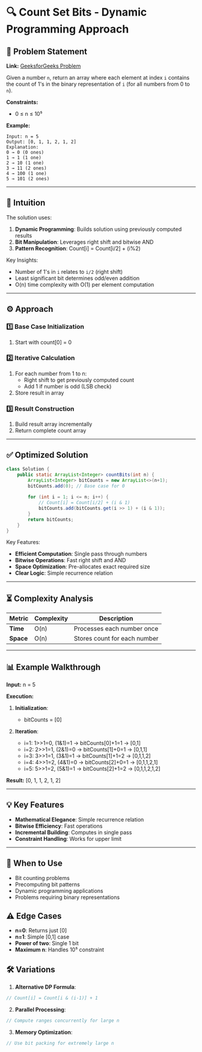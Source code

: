 # 🔍 Count Set Bits - Dynamic Programming Approach

## 📜 Problem Statement
**Link:** [GeeksforGeeks Problem](https://www.geeksforgeeks.org/problems/bits-counting/1?page=1&company=Google&sortBy=latest)

Given a number `n`, return an array where each element at index `i` contains the count of 1's in the binary representation of `i` (for all numbers from 0 to `n`).

**Constraints:**
- 0 ≤ n ≤ 10⁵

**Example:**
```text
Input: n = 5
Output: [0, 1, 1, 2, 1, 2]
Explanation:
0 → 0 (0 ones)
1 → 1 (1 one)
2 → 10 (1 one)
3 → 11 (2 ones)
4 → 100 (1 one)
5 → 101 (2 ones)
```

---

## 🧠 Intuition
The solution uses:
1. **Dynamic Programming**: Builds solution using previously computed results
2. **Bit Manipulation**: Leverages right shift and bitwise AND
3. **Pattern Recognition**: Count[i] = Count[i/2] + (i%2)

Key Insights:
- Number of 1's in `i` relates to `i/2` (right shift)
- Least significant bit determines odd/even addition
- O(n) time complexity with O(1) per element computation

---

## ⚙️ Approach
### **1️⃣ Base Case Initialization**
1. Start with count[0] = 0

### **2️⃣ Iterative Calculation**
1. For each number from 1 to n:
   - Right shift to get previously computed count
   - Add 1 if number is odd (LSB check)
2. Store result in array

### **3️⃣ Result Construction**
1. Build result array incrementally
2. Return complete count array

---

## ✅ Optimized Solution
```java
class Solution {
    public static ArrayList<Integer> countBits(int n) {
        ArrayList<Integer> bitCounts = new ArrayList<>(n+1);
        bitCounts.add(0); // Base case for 0
        
        for (int i = 1; i <= n; i++) {
            // Count[i] = Count[i/2] + (i & 1)
            bitCounts.add(bitCounts.get(i >> 1) + (i & 1));
        }
        return bitCounts;
    }
}
```

Key Features:
- **Efficient Computation**: Single pass through numbers
- **Bitwise Operations**: Fast right shift and AND
- **Space Optimization**: Pre-allocates exact required size
- **Clear Logic**: Simple recurrence relation

---

## ⏳ Complexity Analysis
| Metric          | Complexity | Description |
|-----------------|------------|-------------|
| **Time**        | O(n)       | Processes each number once |
| **Space**       | O(n)       | Stores count for each number |

---

## 📊 Example Walkthrough

**Input:** n = 5

**Execution:**
1. **Initialization**:
   - bitCounts = [0]

2. **Iteration**:
   - i=1: 1>>1=0, (1&1)=1 → bitCounts[0]+1=1 → [0,1]
   - i=2: 2>>1=1, (2&1)=0 → bitCounts[1]+0=1 → [0,1,1]
   - i=3: 3>>1=1, (3&1)=1 → bitCounts[1]+1=2 → [0,1,1,2]
   - i=4: 4>>1=2, (4&1)=0 → bitCounts[2]+0=1 → [0,1,1,2,1]
   - i=5: 5>>1=2, (5&1)=1 → bitCounts[2]+1=2 → [0,1,1,2,1,2]

**Result:** [0, 1, 1, 2, 1, 2]

---

## 💡 Key Features
- **Mathematical Elegance**: Simple recurrence relation
- **Bitwise Efficiency**: Fast operations
- **Incremental Building**: Computes in single pass
- **Constraint Handling**: Works for upper limit

---

## 🚀 When to Use
- Bit counting problems
- Precomputing bit patterns
- Dynamic programming applications
- Problems requiring binary representations

## ⚠️ Edge Cases
- **n=0**: Returns just [0]
- **n=1**: Simple [0,1] case
- **Power of two**: Single 1 bit
- **Maximum n**: Handles 10⁵ constraint

## 🛠 Variations
1. **Alternative DP Formula**:
```java
// Count[i] = Count[i & (i-1)] + 1
```

2. **Parallel Processing**:
```java
// Compute ranges concurrently for large n
```

3. **Memory Optimization**:
```java
// Use bit packing for extremely large n
```